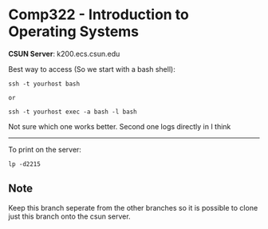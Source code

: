 # Comp322 - Introduction to Operating Systems

**CSUN Server**: k200.ecs.csun.edu

Best way to access (So we start with a bash shell):

    ssh -t yourhost bash

    or

    ssh -t yourhost exec -a bash -l bash

Not sure which one works better. Second one logs directly in I think

---

To print on the server:

    lp -d2215


## Note

Keep this branch seperate from the other branches so it is possible to clone just this branch onto the csun server.
